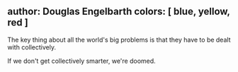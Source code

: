 author: Douglas Engelbarth
colors: [ blue, yellow, red ]
---
The key thing about all the world's big problems
is that they have to be dealt with collectively.

If we don't get collectively smarter, we're doomed.

